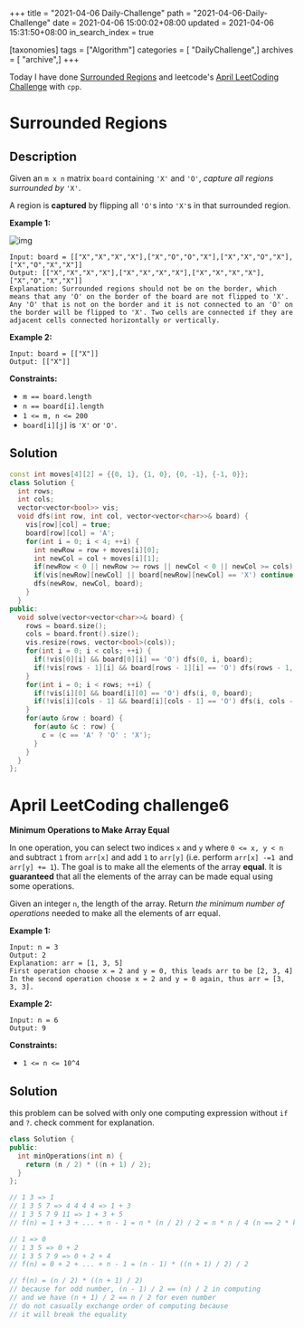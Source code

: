 +++
title = "2021-04-06 Daily-Challenge"
path = "2021-04-06-Daily-Challenge"
date = 2021-04-06 15:00:02+08:00
updated = 2021-04-06 15:31:50+08:00
in_search_index = true

[taxonomies]
tags = ["Algorithm"]
categories = [ "DailyChallenge",]
archives = [ "archive",]
+++

Today I have done [Surrounded Regions](https://leetcode.com/problems/surrounded-regions/) and leetcode's [April LeetCoding Challenge](https://leetcode.com/explore/challenge/card/april-leetcoding-challenge-2021/593/week-1-april-1st-april-7th/3698/) with `cpp`.

<!-- more -->

# Surrounded Regions

## Description

Given an `m x n` matrix `board` containing `'X'` and `'O'`, *capture all regions surrounded by* `'X'`.

A region is **captured** by flipping all `'O'`s into `'X'`s in that surrounded region.

 

**Example 1:**

![img](https://assets.leetcode.com/uploads/2021/02/19/xogrid.jpg)

```
Input: board = [["X","X","X","X"],["X","O","O","X"],["X","X","O","X"],["X","O","X","X"]]
Output: [["X","X","X","X"],["X","X","X","X"],["X","X","X","X"],["X","O","X","X"]]
Explanation: Surrounded regions should not be on the border, which means that any 'O' on the border of the board are not flipped to 'X'. Any 'O' that is not on the border and it is not connected to an 'O' on the border will be flipped to 'X'. Two cells are connected if they are adjacent cells connected horizontally or vertically.
```

**Example 2:**

```
Input: board = [["X"]]
Output: [["X"]]
```

 

**Constraints:**

- `m == board.length`
- `n == board[i].length`
- `1 <= m, n <= 200`
- `board[i][j]` is `'X'` or `'O'`.

## Solution

``` cpp
const int moves[4][2] = {{0, 1}, {1, 0}, {0, -1}, {-1, 0}};
class Solution {
  int rows;
  int cols;
  vector<vector<bool>> vis;
  void dfs(int row, int col, vector<vector<char>>& board) {
    vis[row][col] = true;
    board[row][col] = 'A';
    for(int i = 0; i < 4; ++i) {
      int newRow = row + moves[i][0];
      int newCol = col + moves[i][1];
      if(newRow < 0 || newRow >= rows || newCol < 0 || newCol >= cols) continue;
      if(vis[newRow][newCol] || board[newRow][newCol] == 'X') continue;
      dfs(newRow, newCol, board);
    }
  }
public:
  void solve(vector<vector<char>>& board) {
    rows = board.size();
    cols = board.front().size();
    vis.resize(rows, vector<bool>(cols));
    for(int i = 0; i < cols; ++i) {
      if(!vis[0][i] && board[0][i] == 'O') dfs(0, i, board);
      if(!vis[rows - 1][i] && board[rows - 1][i] == 'O') dfs(rows - 1, i, board); 
    }
    for(int i = 0; i < rows; ++i) {
      if(!vis[i][0] && board[i][0] == 'O') dfs(i, 0, board);
      if(!vis[i][cols - 1] && board[i][cols - 1] == 'O') dfs(i, cols - 1, board);
    }
    for(auto &row : board) {
      for(auto &c : row) {
        c = (c == 'A' ? 'O' : 'X');
      }
    }
  }
};
```

# April LeetCoding challenge6

**Minimum Operations to Make Array Equal**

In one operation, you can select two indices `x` and `y` where `0 <= x, y < n` and subtract `1` from `arr[x]` and add `1` to `arr[y]` (i.e. perform `arr[x] -=1 `and `arr[y] += 1`). The goal is to make all the elements of the array **equal**. It is **guaranteed** that all the elements of the array can be made equal using some operations.

Given an integer `n`, the length of the array. Return *the minimum number of operations* needed to make all the elements of arr equal.

 

**Example 1:**

```
Input: n = 3
Output: 2
Explanation: arr = [1, 3, 5]
First operation choose x = 2 and y = 0, this leads arr to be [2, 3, 4]
In the second operation choose x = 2 and y = 0 again, thus arr = [3, 3, 3].
```

**Example 2:**

```
Input: n = 6
Output: 9
```

 

**Constraints:**

- `1 <= n <= 10^4`

## Solution

this problem can be solved with only one computing expression without `if` and `?`. check comment for explanation.

``` cpp
class Solution {
public:
  int minOperations(int n) {
    return (n / 2) * ((n + 1) / 2);
  }
};

// 1 3 => 1
// 1 3 5 7 => 4 4 4 4 => 1 + 3
// 1 3 5 7 9 11 => 1 + 3 + 5
// f(n) = 1 + 3 + ... + n - 1 = n * (n / 2) / 2 = n * n / 4 (n == 2 * k)

// 1 => 0
// 1 3 5 => 0 + 2
// 1 3 5 7 9 => 0 + 2 + 4
// f(n) = 0 + 2 + ... + n - 1 = (n - 1) * ((n + 1) / 2) / 2

// f(n) = (n / 2) * ((n + 1) / 2)
// because for odd number, (n - 1) / 2 == (n) / 2 in computing
// and we have (n + 1) / 2 == n / 2 for even number
// do not casually exchange order of computing because
// it will break the equality
```

